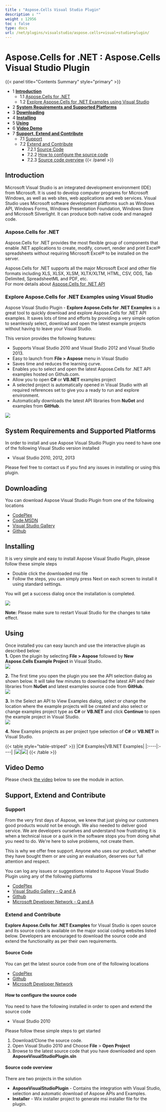 ```yaml
---
title : "Aspose.Cells Visual Studio Plugin" 
description : "" 
weight : 12956 
toc : false
type: docs
url: /net/plugins/visualstudio/aspose.cells+visual+studio+plugin/
---
```


# Aspose.Cells for .NET : Aspose.Cells Visual Studio Plugin


{{< panel title="Contents Summary" style="primary" >}}
*   1 [**Introduction**](#**introduction**)
    *   1.1 [Aspose.Cells for .NET](#aspose.cells-for-.net)
    *   1.2 [Explore Aspose.Cells for .NET Examples using Visual Studio](#explore-aspose.cells-for-.net-examples-using-visual-studio)
*   2 [**System Requirements and Supported Platforms**](#**system-requirements-and-supported-platforms**)
*   3 [**Downloading**](#**downloading**)
*   4 [**Installing**](#**installing**)
*   5 [**Using**](#**using**)
*   6 [**Video Demo**](#**video-demo**)
*   7 [**Support, Extend and Contribute**](#**support,-extend-and-contribute**)
    *   7.1 [Support](#support)
    *   7.2 [Extend and Contribute](#extend-and-contribute)
        *   7.2.1 [Source Code](#source-code)
        *   7.2.2 [How to configure the source code](#how-to-configure-the-source-code)
        *   7.2.3 [Source code overview](#source-code-overview)
{{< /panel >}}
## **Introduction**

Microsoft Visual Studio is an integrated development environment (IDE) from Microsoft. It is used to develop computer programs for Microsoft Windows, as well as web sites, web applications and web services. Visual Studio uses Microsoft software development platforms such as Windows API, Windows Forms, Windows Presentation Foundation, Windows Store and Microsoft Silverlight. It can produce both native code and managed code.

### Aspose.Cells for .NET

Aspose.Cells for .NET provides the most flexible group of components that enable .NET applications to create, modify, convert, render and print Excel® spreadsheets without requiring Microsoft Excel® to be installed on the server.

Aspose.Cells for .NET supports all the major Microsoft Excel and other file formats including XLS, XLSX, XLSM, XLTX/XLTM, HTML, CSV, ODS, Tab Delimited, SpreadsheetML and PDF, etc.  
For more details about [Aspose.Cells for .NET API](http://www.aspose.com/.net/excel-component.aspx)

### Explore Aspose.Cells for .NET Examples using Visual Studio

Aspose Visual Studio Plugin - **Explore Aspose.Cells for .NET Examples** is a great tool to quickly download and explore Aspose.Cells for .NET API examples. It saves lots of time and efforts by providing a very simple option to seamlessly select, download and open the latest example projects without having to leave your Visual Studio.

This version provides the following features:

*   Supports Visual Studio 2010 and Visual Studio 2012 and Visual Studio 2013.
*   Easy to launch from **File > Aspose** menu in Visual Studio
*   Saves time and reduces the learning curve.
*   Enables you to select and open the latest Aspose.Cells for .NET API examples hosted on Github.com.
*   Allow you to open **C#** or **VB.NET** examples project
*   A selected project is automatically opened in Visual Studio with all required references set to give you a ready to run and explore environment.
*   Automatically downloads the latest API libraries from **NuGet** and examples from **GitHub**.

![](https://docs2.aspose.com/cells/net/attachments/thumbnails/5024018/5115527)

## **System Requirements and Supported Platforms**

In order to install and use Aspose Visual Studio Plugin you need to have one of the following Visual Studio version installed

*   Visual Studio 2010, 2012, 2013

Please feel free to contact us if you find any issues in installing or using this plugin.

## **Downloading**

You can download Aspose Visual Studio Plugin from one of the following locations

*   [CodePlex](https://asposeCellsvs.codeplex.com/releases)
*   [Code.MSDN](https://code.msdn.microsoft.com/Explore-AsposeCells-for-df7cb8b3)
*   [Visual Studio Gallery](https://visualstudiogallery.msdn.microsoft.com/38368f60-0472-4778-81ce-802f8bd12b65)
*   [Github](https://github.com/asposeCells/Aspose.Cells-for-.NET/releases)

## **Installing**

It is very simple and easy to install Aspose Visual Studio Plugin, please follow these simple steps

*   Double click the downloaded msi file
*   Follow the steps, you can simply press Next on each screen to install it using standard settings.

You will get a success dialog once the installation is completed.

![](https://docs2.aspose.com/cells/net/attachments/thumbnails/5024018/5115531)

**Note:** Please make sure to restart Visual Studio for the changes to take effect.

## **Using**

Once installed you can easy launch and use the interactive plugin as described below:  
**1.** Open the plugin by selecting **File > Aspose** followed by **New Aspose.Cells Example Project** in Visual Studio.  
![](https://docs2.aspose.com/cells/net/attachments/thumbnails/5024018/5115530)

**2.** The first time you open the plugin you see the API selection dialog as shown below. It will take few minutes to download the latest API and their libraries from **NuGet** and latest examples source code from **GitHub**.  
![](https://docs2.aspose.com/cells/net/attachments/thumbnails/5024018/5115525)

**3.** In the Select an API to View Examples dialog, select or change the location where the example projects will be created and also select or change examples project type as **C#** or **VB.NET** and click **Continue** to open the example project in Visual Studio.  
![](https://docs2.aspose.com/cells/net/attachments/thumbnails/5024018/5115527)

**4.** New Examples projects as per project type selection of **C#** or **VB.NET** in Visual Studio.

{{< table style="table-striped" >}}
|C# Examples|VB.NET Examples|
|:----|:----|
|![](https://docs2.aspose.com/cells/net/attachments/thumbnails/5024018/5115526)|![](https://docs2.aspose.com/cells/net/attachments/thumbnails/5024018/5115540)|
{{< /table >}}

## **Video Demo**

Please check [the video](https://www.youtube.com/watch?v=AZ0VxT2Ppg0) below to see the module in action.

## **Support, Extend and Contribute**

### Support

From the very first days of Aspose, we knew that just giving our customers good products would not be enough. We also needed to deliver good service. We are developers ourselves and understand how frustrating it is when a technical issue or a quirk in the software stops you from doing what you need to do. We're here to solve problems, not create them.

This is why we offer free support. Anyone who uses our product, whether they have bought them or are using an evaluation, deserves our full attention and respect.

You can log any issues or suggestions related to Aspose Visual Studio Plugin using any of the following platforms

*   [CodePlex](https://asposeCellsvs.codeplex.com/workitem/list/basic)
*   [Visual Studio Gallery - Q and A](https://visualstudiogallery.msdn.microsoft.com/38368f60-0472-4778-81ce-802f8bd12b65)
*   [Github](https://github.com/asposeCells/Aspose.Cells-for-.NET/issues)
*   [Microsoft Developer Network - Q and A](https://code.msdn.microsoft.com/Explore-AsposeCells-for-df7cb8b3/view/Discussions#content)

### Extend and Contribute

**Explore Aspose.Cells for .NET Examples** for Visual Studio is open source and its source code is available on the major social coding websites listed below. Developers are encouraged to download the source code and extend the functionality as per their own requirements.

#### Source Code

You can get the latest source code from one of the following locations

*   [CodePlex](https://asposeCellsvs.codeplex.com/SourceControl/latest)
*   [Github](https://github.com/asposeCells/Aspose.Cells-for-.NET)
*   [Microsoft Developer Network](https://code.msdn.microsoft.com/Explore-AsposeCells-for-df7cb8b3)

#### How to configure the source code

You need to have the following installed in order to open and extend the source code

*   Visual Studio 2010

Please follow these simple steps to get started

1.  Download/Clone the source code.
2.  Open Visual Studio 2010 and Choose **File** > **Open Project**
3.  Browse to the latest source code that you have downloaded and open **AsposeVisualStudioPlugin.sln**

#### Source code overview

There are two projects in the solution

*   **AsposeVisualStudioPlugin** - Contains the integration with Visual Studio, selection and automatic download of Aspose APIs and Examples.
*   **Installer** - Wix installer project to generate msi installer file for the plugin.

